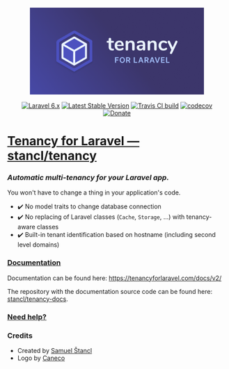 <p align="center">
    <a href="https://tenancyforlaravel.com"><img width="400" src="/art/logo.png" alt="Tenancy for Laravel logo" /></a>
</p>

<p align="center">
    <a href="https://laravel.com"><img alt="Laravel 6.x" src="https://img.shields.io/badge/laravel-6.x-red.svg"></a>
    <a href="https://packagist.org/packages/stancl/tenancy"><img alt="Latest Stable Version" src="https://poser.pugx.org/stancl/tenancy/version"></a>
    <a href="https://travis-ci.com/stancl/tenancy"><img alt="Travis CI build" src="https://travis-ci.com/stancl/tenancy.svg?branch=2.x"></a>
    <a href="https://codecov.io/gh/stancl/tenancy"><img alt="codecov" src="https://codecov.io/gh/stancl/tenancy/branch/2.x/graph/badge.svg"></a>
    <a href="https://github.com/stancl/tenancy/blob/2.x/DONATIONS.md"><img alt="Donate" src="https://img.shields.io/badge/Donate-%3C3-red"></a>
</p>

<h1><a href="https://tenancyforlaravel.com">Tenancy for Laravel &mdash; stancl/tenancy</a></h1>

### *Automatic multi-tenancy for your Laravel app.*

You won't have to change a thing in your application's code.

- :heavy_check_mark: No model traits to change database connection
- :heavy_check_mark: No replacing of Laravel classes (`Cache`, `Storage`, ...) with tenancy-aware classes
- :heavy_check_mark: Built-in tenant identification based on hostname (including second level domains)

### [Documentation](https://tenancyforlaravel.com/docs/v2/)

Documentation can be found here: https://tenancyforlaravel.com/docs/v2/

The repository with the documentation source code can be found here: [stancl/tenancy-docs](https://github.com/stancl/tenancy-docs).

### [Need help?](https://github.com/stancl/tenancy/blob/2.x/SUPPORT.md)

### Credits

- Created by [Samuel Štancl](https://github.com/stancl)
- Logo by [Caneco](https://twitter.com/caneco)

